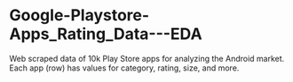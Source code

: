 # Google-Playstore-Apps_Rating_Data---EDA
Web scraped data of 10k Play Store apps for analyzing the Android market. Each app (row) has values for category, rating, size, and more.
